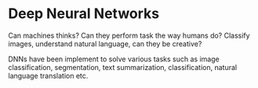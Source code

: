 # Deep Neural Networks
Can machines thinks?
Can they perform task the way humans do? Classify images, understand natural language, can they be creative?

DNNs have been implement to solve various tasks such as image classification, segmentation, text summarization, classification, natural language translation etc.
